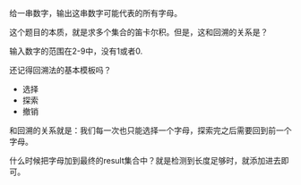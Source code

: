 给一串数字，输出这串数字可能代表的所有字母。

这个题目的本质，就是求多个集合的笛卡尔积。但是，这和回溯的关系是？

输入数字的范围在2-9中，没有1或者0.

还记得回溯法的基本模板吗？
- 选择
- 探索
- 撤销

和回溯的关系就是：我们每一次也只能选择一个字母，探索完之后需要回到前一个字母。

什么时候把字母加到最终的result集合中？就是检测到长度足够时，就添加进去即可。